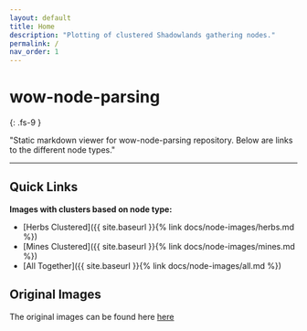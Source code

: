 ```yaml
---
layout: default
title: Home
description: "Plotting of clustered Shadowlands gathering nodes."
permalink: /
nav_order: 1
---
```


# wow-node-parsing
{: .fs-9 }

"Static markdown viewer for wow-node-parsing repository. Below are links to the different node types."

---

## Quick Links
**Images with clusters based on node type:** 
*   [Herbs Clustered]({{ site.baseurl }}{% link docs/node-images/herbs.md %})
*   [Mines Clustered]({{ site.baseurl }}{% link docs/node-images/mines.md %})
*   [All Together]({{ site.baseurl }}{% link docs/node-images/all.md %})


## Original Images
The original images can be found here [here](https://github.com/Sillocan/wow-node-plotting/tree/main/outputs)

